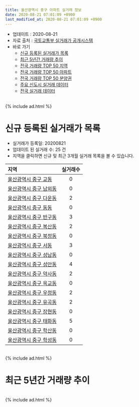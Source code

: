 ```yaml
---
title: 울산광역시 중구 아파트 실거래 정보
date: 2020-08-21 07:01:09 +0900
last_modified_at: 2020-08-21 07:01:09 +0900
---
```


* 업데이트 : 2020-08-21
* 자료 출처 : [국토교통부 실거래가 공개시스템](http://rt.molit.go.kr)
* 바로 가기
    * [신규 등록된 실거래가 목록](#신규-등록된-실거래가-목록)
    * [최근 5년간 거래량 추이](#최근-5년간-거래량-추이)
    * [전국 거래량 TOP 50 지역](https://inasie.github.io/apt-trade-info/최근-3개월-전국에서-가장-거래가-많이-발생한-지역)
    * [전국 거래량 TOP 50 아파트](https://inasie.github.io/apt-trade-info/최근-3개월-전국에서-가장-거래가-많이-발생한-아파트)
    * [전국 거래량 TOP 50 분양권](https://inasie.github.io/apt-trade-info/최근-3개월-전국에서-가장-거래가-많이-발생한-분양권)
    * [주요 신도시 실거래 데이터](https://inasie.github.io/apt-trade-info/주요-신도시)
    * [전국 실거래 데이터](https://inasie.github.io/apt-trade-info/전국)

<br>
{% include ad.html %}
<br>

# 신규 등록된 실거래가 목록
* 실거래가 등록일: 20200821
* 업데이트 된 실거래 수: 25 건
* 지역을 클릭하면 신규 및 최근 3개월 실거래 목록을 볼 수 있습니다.


|지역|실거래수|
|:---|:---:|
|[울산광역시 중구 교동](https://inasie.github.io/apt-trade-info/울산광역시-중구-교동)|0|
|[울산광역시 중구 남외동](https://inasie.github.io/apt-trade-info/울산광역시-중구-남외동)|0|
|[울산광역시 중구 다운동](https://inasie.github.io/apt-trade-info/울산광역시-중구-다운동)|2|
|[울산광역시 중구 동동](https://inasie.github.io/apt-trade-info/울산광역시-중구-동동)|0|
|[울산광역시 중구 반구동](https://inasie.github.io/apt-trade-info/울산광역시-중구-반구동)|3|
|[울산광역시 중구 복산동](https://inasie.github.io/apt-trade-info/울산광역시-중구-복산동)|2|
|[울산광역시 중구 북정동](https://inasie.github.io/apt-trade-info/울산광역시-중구-북정동)|0|
|[울산광역시 중구 서동](https://inasie.github.io/apt-trade-info/울산광역시-중구-서동)|3|
|[울산광역시 중구 성남동](https://inasie.github.io/apt-trade-info/울산광역시-중구-성남동)|0|
|[울산광역시 중구 성안동](https://inasie.github.io/apt-trade-info/울산광역시-중구-성안동)|4|
|[울산광역시 중구 약사동](https://inasie.github.io/apt-trade-info/울산광역시-중구-약사동)|2|
|[울산광역시 중구 옥교동](https://inasie.github.io/apt-trade-info/울산광역시-중구-옥교동)|0|
|[울산광역시 중구 우정동](https://inasie.github.io/apt-trade-info/울산광역시-중구-우정동)|2|
|[울산광역시 중구 유곡동](https://inasie.github.io/apt-trade-info/울산광역시-중구-유곡동)|2|
|[울산광역시 중구 장현동](https://inasie.github.io/apt-trade-info/울산광역시-중구-장현동)|0|
|[울산광역시 중구 태화동](https://inasie.github.io/apt-trade-info/울산광역시-중구-태화동)|5|
|[울산광역시 중구 학산동](https://inasie.github.io/apt-trade-info/울산광역시-중구-학산동)|0|
|[울산광역시 중구 학성동](https://inasie.github.io/apt-trade-info/울산광역시-중구-학성동)|0|


<br>
{% include ad.html %}
<br>

# 최근 5년간 거래량 추이


<div style="width:100%;">
    <canvas id="deal_progress" height="200"></canvas>
</div>

<script>
new Chart(document.getElementById("deal_progress"), {
    type: 'line',
    data: {
        labels: ['201508','201509','201510','201511','201512','201601','201602','201603','201604','201605','201606','201607','201608','201609','201610','201611','201612','201701','201702','201703','201704','201705','201706','201707','201708','201709','201710','201711','201712','201801','201802','201803','201804','201805','201806','201807','201808','201809','201810','201811','201812','201901','201902','201903','201904','201905','201906','201907','201908','201909','201910','201911','201912','202001','202002','202003','202004','202005','202006','202007','202008'],
        datasets: [{
            label: '매매',
            pointRadius: 1,
            data: [231, 261, 300, 257, 194, 148, 224, 242, 225, 129, 212, 179, 170, 200, 259, 221, 154, 111, 150, 157, 149, 145, 189, 173, 166, 184, 159, 186, 151, 146, 111, 171, 110, 105, 105, 95, 112, 76, 132, 109, 110, 141, 140, 164, 129, 134, 142, 177, 177, 197, 398, 386, 256, 251, 281, 172, 167, 279, 534, 380, 84],
            borderColor: "rgba(255, 201, 14, 1)",
            backgroundColor: "rgba(255, 201, 14, 0.5)",
            fill: false,
            lineTension: 0
        },{
            label: '전월세',
            pointRadius: 1,
            data: [73, 114, 142, 123, 107, 98, 102, 86, 151, 119, 111, 111, 107, 105, 110, 93, 111, 135, 150, 147, 99, 97, 108, 134, 124, 141, 115, 117, 111, 127, 83, 146, 97, 100, 104, 95, 108, 87, 138, 106, 143, 192, 179, 188, 115, 120, 136, 160, 162, 155, 170, 167, 154, 163, 182, 119, 131, 109, 149, 104, 49],
            borderColor: "rgba(0, 141, 185, 1)",
            backgroundColor: "rgba(0, 141, 185, 0.5)",
            fill: false,
            lineTension: 0
        }
        ]
    },
    options: {
        responsive: true,
        title: {
            display: false
        },
        tooltips: {
            mode: 'index',
            intersect: false
        },
        hover: {
            mode: 'nearest',
            intersect: true
        },
        scales: {
            xAxes: [{
                display: true,
                scaleLabel: {
                    display: true,
                    labelString: '년/월'
                }
            }],
            yAxes: [{
                display: true,
                ticks: {
                    suggestedMin: 0,
                },
                scaleLabel: {
                    display: true,
                    labelString: '실거래 수'
                }
            }]
        }
    }
});

</script>


<br>
{% include ad.html %}
<br>

